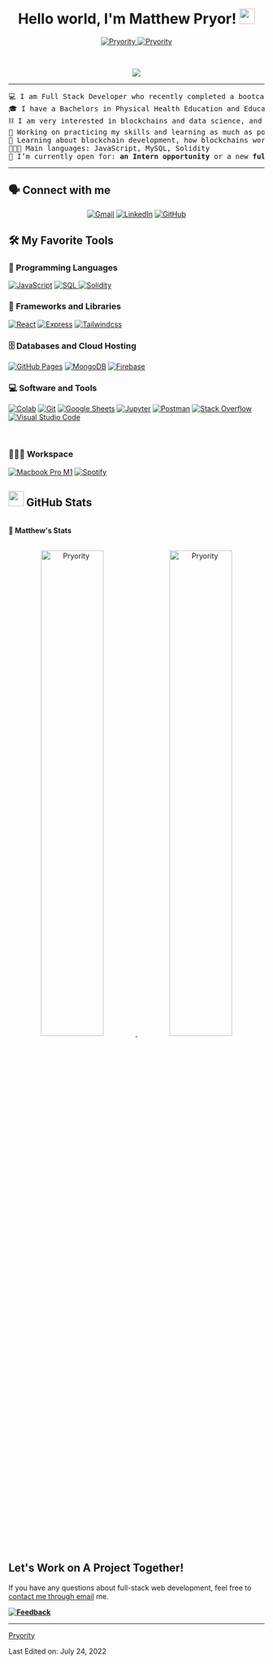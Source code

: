 <h1 align="center">
Hello world, I'm Matthew Pryor!
	<a href="https://github.com/Pryority" target="_self">
		<img src="https://media.giphy.com/media/hvRJCLFzcasrR4ia7z/giphy.gif" width="30">
	</a>
</h1>
<p align="center">
	<a href="https://github.com/Pryority">
		<img src="https://komarev.com/ghpvc/?username=Pryority&label=Profile%20views&color=0e75b6&style=flat" alt="Pryority" />
	</a>
	<a href="https://github.com/Pryority">
		<img src="https://img.shields.io/github/followers/Pryority?label=Followers" alt="Pryority" />
	</a>
</p>
<br/>
<p align="center">
	<a href="https://github.com/Pryority">
		<img src="https://readme-typing-svg.herokuapp.com?lines=Full+Stack+Web+Developer;Outdoor+Adventure+Enthusiast;Freelancer;Keen+For+Employment;DS%20|%20AI%20|%20ML%20Enthusiastic;Always%20learning%20new%20things&center=true&width=380&height=45">
	</a>
</p>

<hr>

<pre>
💻 I am Full Stack Developer who recently completed a bootcamp with the University of Toronto
🎓 I have a Bachelors in Physical Health Education and Education from Laurentian University in Sudbury, Ontario, Canada
⛓ I am very interested in blockchains and data science, and would like to study more on machine learning
🔭 Working on practicing my skills and learning as much as possible
🧠 Learning about blockchain development, how blockchains work, how they scale, etc.
👨🏼‍💻 Main languages: JavaScript, MySQL, Solidity
📂 I’m currently open for: <b>an Intern opportunity</b> or a new <b>full-time job</b>. Here is <a href="https://drive.google.com/file/d/10Da2TqzuclZtEFW3SFpL45WozJXJIakC/view?usp=sharing" target="_blank">MY RESUME.</a>
</pre>
<hr>

## 🗣 Connect with me
<p align="center">
	<a href="mailto:matthewapryor@gmail.com"><img img src="https://img.shields.io/badge/gmail-%23EA4335.svg?style=flat&logo=gmail&logoColor=white" alt="Gmail"/></a>
	<a href="https://www.linkedin.com/in/matthew-pryor-6b727121a/"><img src="https://img.shields.io/badge/linkedin-%230A66C2.svg?style=flat&logo=linkedin&logoColor=white" alt="LinkedIn"/></a>
	<a href="https://github.com/Pryority"><img src="https://img.shields.io/badge/github-%23181717.svg?style=flat&logo=github&logoColor=white" alt="GitHub"/></a>
</p>

## 🛠️ My Favorite Tools

### 🔢 Programming Languages

<p>
    <a href="https://github.com/Pryority"><img alt="JavaScript" src="https://img.shields.io/badge/JavaScript%20-%23F7DF1E.svg?logo=javascript&logoColor=black"></a>
    <a href="https://github.com/Pryority"><img alt="SQL" src="https://img.shields.io/badge/MySQL%20-%2314354C.svg?logo=mysql&logoColor=white">
	<a href="https://github.com/Pryority"><img alt="Solidity" src="https://img.shields.io/badge/Solidity%20-%2314354C.svg?logo=solidity&logoColor=white"></a>
</a>

### 🧰 Frameworks and Libraries

<p>
    <a href="https://github.com/Pryority"><img alt="React" src="https://img.shields.io/badge/React%20-%23D00000.svg?style=flat&logo=React&logoColor=white"></a>
    <a href="https://github.com/Pryority"><img alt="Express" src="https://img.shields.io/badge/Express%20-%23013243.svg?style=flat&logo=Express&logoColor=white"></a>
        <a href="https://github.com/Pryority"><img alt="Tailwindcss" src="https://img.shields.io/badge/tailwind%20-%2314354C.svg?style=flat&logo=tailwindcss&logoColor=white"></a>
<!--     <a href="https://github.com/Pryority"><img alt="Bootstrap" src="https://img.shields.io/badge/Bootstrap%20-%23150458.svg?style=flat&logo=Bootstrap&logoColor=white"></a> -->
</p>

### 🗄️ Databases and Cloud Hosting

<p>
    <a href="https://github.com/Pryority"><img alt="GitHub Pages" src="https://img.shields.io/badge/GitHub%20Pages-%23327FC7.svg?style=flat&logo=github&logoColor=white"></a>
<a href="https://github.com/Pryority"><img alt="MongoDB" src="https://img.shields.io/badge/MongoDB-4EA94B?style=flat&logo=mongodb&logoColor=white"></a>
    <a href="https://github.com/Pryority"><img alt="Firebase" src ="https://img.shields.io/badge/Firebase-%23FF6F00.svg?style=flat&logo=firebase&logoColor=white"></a>
</p>

### 💻 Software and Tools

<p>
    <a href="https://github.com/Pryority"><img alt="Colab" src="https://img.shields.io/badge/Colab-00b56a.svg?style=flat&logo=google-colab&logoColor=white"></a>
    <a href="https://github.com/Pryority"><img alt="Git" src="https://img.shields.io/badge/Git%20-%23F05033.svg?style=flat&logo=git&logoColor=white"></a>
    <a href="https://github.com/Pryority"><img alt="Google Sheets" src="https://img.shields.io/badge/Google%20Sheets%20-%2334A853.svg?style=flat&logo=google%20sheets&logoColor=white"></a>
    <a href="https://github.com/Pryority"><img alt="Jupyter" src="https://img.shields.io/badge/Jupyter%20-%23F37626.svg?style=flat&logo=Jupyter&logoColor=white"></a>
    <a href="https://github.com/Pryority"><img alt="Postman" src="https://img.shields.io/badge/Postman-FF6C37.svg?style=flat&logo=postman&logoColor=white"></a>
    <a href="https://github.com/Pryority"><img alt="Stack Overflow" src="https://img.shields.io/badge/-Stack%20Overflow-FE7A16.svg?style=flat&logo=stack-overflow&logoColor=white"></a>
    <a href="https://github.com/Pryority"><img alt="Visual Studio Code" src="https://img.shields.io/badge/Visual%20Studio%20Code-0078d7.svg?style=flat&logo=visual-studio-code&logoColor=white"></a>
</p>
</br>


### 👨🏽‍💻 Workspace
<p>
    <a href="https://github.com/Pryority"><img alt="Macbook Pro M1" src="https://img.shields.io/badge/%EF%A3%BF%20Apple-M1%20Macbook%20Pro-lightgrey"></a>
    <a href="https://github.com/Pryority"><img alt="Spotify" src="https://img.shields.io/badge/Spotify-1ED760?&style=flat&logo=spotify&logoColor=white"></a>
</p>



## <a href="https://github.com/Pryority"><img src="https://www.blumbergdigital.com/wp-content/uploads/2020/10/stats-graphic-statistics-business-512.png" width="30"></a> GitHub Stats

<br/>
<summary><b>👾 Matthew's Stats</b></summary>
<br/>
<p align="center">
	<a href="https://github.com/Pryority">
	<img width="49.5%" src="https://github-readme-stats.vercel.app/api?username=Pryority&show_icons=true" alt="Pryority">
	<img width="49.5%" src="https://github-readme-streak-stats.herokuapp.com/?user=Pryority" alt="Pryority">
	</a>
	<br/>
</p>
<br/>

## Let's Work on A Project Together!

If you have any questions about full-stack web development, feel free to <a href="mailto:matthewawpryor@gmail.com">contact me through email</a> me.

<!-- You can hire me as a freelancer on <a href="https://www.fiverr.com">Fiverr</a> or <a href="https://www.linkedin.com/in/matthew-pryor-6b727121a/">LinkedIn</a>. -->

  </td>
  <td width="50%" valign="top">


**<a href="https://github.com/Pryority"><img alt="Feedback" src="https://img.shields.io/badge/Ask%20me-anything-1abc9c.svg?style=flat"></a>**

  </td>
  </tr>
</table>

------

[Pryority](https://github.com/Pryority)

Last Edited on: July 24, 2022
